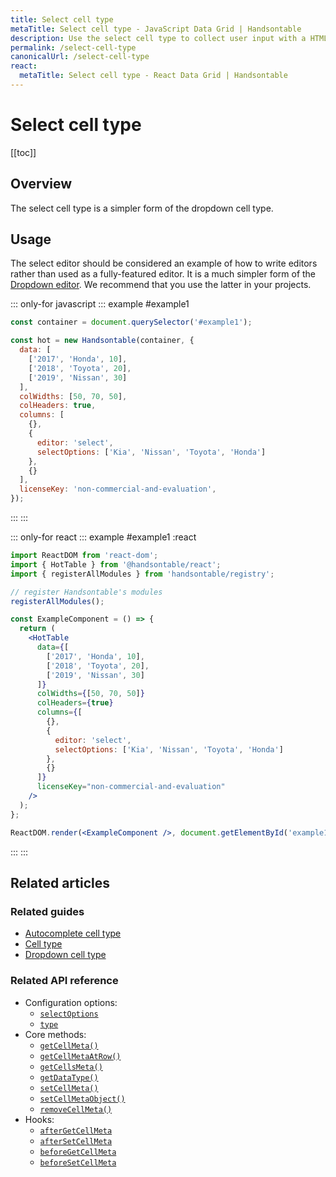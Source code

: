 ```yaml
---
title: Select cell type
metaTitle: Select cell type - JavaScript Data Grid | Handsontable
description: Use the select cell type to collect user input with a HTML <select> element that creates a multi-item dropdown menu.
permalink: /select-cell-type
canonicalUrl: /select-cell-type
react:
  metaTitle: Select cell type - React Data Grid | Handsontable
---
```


# Select cell type

[[toc]]

## Overview
The select cell type is a simpler form of the dropdown cell type.

## Usage
The select editor should be considered an example of how to write editors rather than used as a fully-featured editor. It is a much simpler form of the [Dropdown editor](@/guides/cell-types/dropdown-cell-type.md). We recommend that you use the latter in your projects.

::: only-for javascript
::: example #example1
```js
const container = document.querySelector('#example1');

const hot = new Handsontable(container, {
  data: [
    ['2017', 'Honda', 10],
    ['2018', 'Toyota', 20],
    ['2019', 'Nissan', 30]
  ],
  colWidths: [50, 70, 50],
  colHeaders: true,
  columns: [
    {},
    {
      editor: 'select',
      selectOptions: ['Kia', 'Nissan', 'Toyota', 'Honda']
    },
    {}
  ],
  licenseKey: 'non-commercial-and-evaluation',
});
```
:::
:::

::: only-for react
::: example #example1 :react
```jsx
import ReactDOM from 'react-dom';
import { HotTable } from '@handsontable/react';
import { registerAllModules } from 'handsontable/registry';

// register Handsontable's modules
registerAllModules();

const ExampleComponent = () => {
  return (
    <HotTable
      data={[
        ['2017', 'Honda', 10],
        ['2018', 'Toyota', 20],
        ['2019', 'Nissan', 30]
      ]}
      colWidths={[50, 70, 50]}
      colHeaders={true}
      columns={[
        {},
        {
          editor: 'select',
          selectOptions: ['Kia', 'Nissan', 'Toyota', 'Honda']
        },
        {}
      ]}
      licenseKey="non-commercial-and-evaluation"
    />
  );
};

ReactDOM.render(<ExampleComponent />, document.getElementById('example1'));
```
:::
:::


## Related articles

### Related guides

- [Autocomplete cell type](@/guides/cell-types/autocomplete-cell-type.md)
- [Cell type](@/guides/cell-types/cell-type.md)
- [Dropdown cell type](@/guides/cell-types/dropdown-cell-type.md)

### Related API reference

- Configuration options:
  - [`selectOptions`](@/api/options.md#selectoptions)
  - [`type`](@/api/options.md#type)
- Core methods:
  - [`getCellMeta()`](@/api/core.md#getcellmeta)
  - [`getCellMetaAtRow()`](@/api/core.md#getcellmetaatrow)
  - [`getCellsMeta()`](@/api/core.md#getcellsmeta)
  - [`getDataType()`](@/api/core.md#getdatatype)
  - [`setCellMeta()`](@/api/core.md#setcellmeta)
  - [`setCellMetaObject()`](@/api/core.md#setcellmetaobject)
  - [`removeCellMeta()`](@/api/core.md#removecellmeta)
- Hooks:
  - [`afterGetCellMeta`](@/api/hooks.md#aftergetcellmeta)
  - [`afterSetCellMeta`](@/api/hooks.md#aftersetcellmeta)
  - [`beforeGetCellMeta`](@/api/hooks.md#beforegetcellmeta)
  - [`beforeSetCellMeta`](@/api/hooks.md#beforesetcellmeta)
